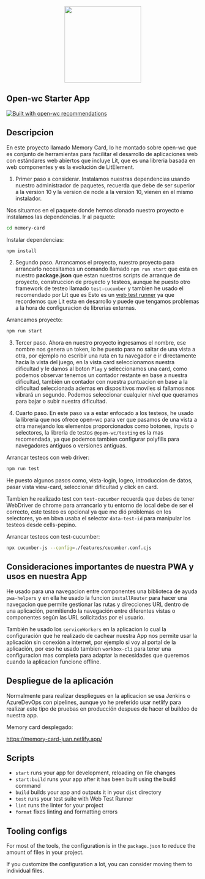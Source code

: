 <p align="center">
  <img width="200" src="https://img.favpng.com/11/16/9/bbva-los-molinos-logo-brand-product-png-favpng-NX5S8uz0qhKnVZjUAW3VVupxY.jpg"></img>
</p>

## Open-wc Starter App

[![Built with open-wc recommendations](https://img.shields.io/badge/built%20with-open--wc-blue.svg)](https://github.com/open-wc)

## Descripcion

En este proyecto llamado Memory Card, lo he montado sobre open-wc que es conjunto de herramientas para facilitar el desarrollo de aplicaciones web con estándares web abiertos que incluye Lit, que es una libreria basada en web componentes y es la evolución de LitElement.

1. Primer paso a considerar.
Instalamos nuestras dependencias usando nuestro administrador de paquetes, recuerda que debe de ser superior a la version 10 y la version de node
a la version 10, vienen en el mismo instalador.

Nos situamos en el paquete donde hemos clonado nuestro proyecto e instalamos las dependencias.
Ir al paquete:

```bash
cd memory-card
```

Instalar dependencias:

```bash
npm install
```

2. Segundo paso.
Arrancamos el proyecto, nuestro proyecto para arrancarlo necesitamos un comando llamado `npm run start` que esta en nuestro **package.json**
que estan nuestros scripts de arranque de proyecto, construccion de proyecto y testeos, aunque he puesto otro framework de testeo llamado `test-cucumber` y tambien he usado el recomendado por Lit que es Esto es un [web test runner](https://lit.dev/docs/tools/testing/) ya que recordemos que Lit esta en desarrollo y puede que tengamos problemas a la hora de configuracion de librerias externas.

Arrancamos proyecto:

```bash
npm run start
```

3. Tercer paso.
Ahora en nuestro proyecto ingresamos el nombre, ese nombre nos genera un token, lo he puesto para no saltar de una vista a otra, por ejemplo no escribir una ruta en tu navegador e ir directamente hacia la vista del juego, en la vista card seleccionamos nuestra dificultad y le damos al boton `Play` y seleccionamos una card, como podemos observar tenemos un contador restante en base a nuestra dificultad, también un contador con nuestra puntuacion en base a la dificultad seleccionada ademas en dispositivos moviles si fallamos nos vibrará un segundo.
Podemos seleccionar cualquier nivel que queramos para bajar o subir nuestra dificultad.

4. Cuarto paso.
En este paso va a estar enfocado a los testeos, he usado la libreria que nos ofrece open-wc para ver que pasamos de una vista a otra manejando los elementos proporcionados como botones, inputs o selectores, la libreria de testos `@open-wc/testing` es la mas recomendada, ya que podemos tambien configurar polyfills para navegadores antiguos o versiones antiguas.

Arrancar testeos con web driver:

```bash
npm run test
```

He puesto algunos pasos como, vista-login, logeo, introduccion de datos, pasar vista view-card, seleccionar dificultad y click en card.

Tambien he realizado test con `test-cucumber` recuerda que debes de tener WebDriver de chrome para arrancarlo y tu entorno de local debe de ser el correcto, este testeo es opcional ya que me dió problemas en los selectores, yo en bbva usaba el selector `data-test-id` para manipular los testeos desde cells-pepino.

Arrancar testeos con test-cucumber:
```bash
npx cucumber-js --config=./features/cucumber.conf.cjs
```

## Consideraciones importantes de nuestra PWA y usos en nuestra App

He usado para una navegacion entre componentes una biblioteca de ayuda `pwa-helpers` y en ella he usado la funcion `installRouter` para hacer una navegacion que permite gestionar las rutas y direcciones URL dentro de una aplicación, permitiendo la navegación entre diferentes vistas o componentes según las URL solicitadas por el usuario.

También he usado los `serviceWorkers` en la aplicacion lo cual la configuración que he realizado de cachear nuestra App nos permite usar la aplicación sin conexión a internet, por ejemplo si voy al portal de la aplicación, por eso he usado tambien `workbox-cli` para tener una configuracion mas completa para adaptar la necesidades que queremos cuando la aplicacion funcione offline.

## Despliegue de la aplicación

Normalmente para realizar despliegues en la aplicacion se usa Jenkins o AzureDevOps con pipelines, aunque yo he preferido usar netlify para realizar este tipo de pruebas en producción despues de hacer el buildeo de nuestra app.

Memory card desplegado:

<https://memory-card-juan.netlify.app/>


## Scripts

- `start` runs your app for development, reloading on file changes
- `start:build` runs your app after it has been built using the build command
- `build` builds your app and outputs it in your `dist` directory
- `test` runs your test suite with Web Test Runner
- `lint` runs the linter for your project
- `format` fixes linting and formatting errors

## Tooling configs

For most of the tools, the configuration is in the `package.json` to reduce the amount of files in your project.

If you customize the configuration a lot, you can consider moving them to individual files.
